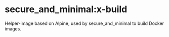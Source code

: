 # secure_and_minimal:x-build
Helper-image based on Alpine, used by secure_and_minimal to build Docker images.
